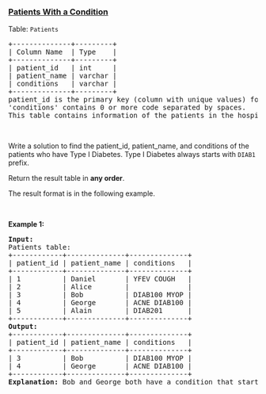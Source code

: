 ### [Patients With a Condition](https://leetcode.com/problems/patients-with-a-condition)

<p>Table: <code>Patients</code></p>

<pre>
+--------------+---------+
| Column Name  | Type    |
+--------------+---------+
| patient_id   | int     |
| patient_name | varchar |
| conditions   | varchar |
+--------------+---------+
patient_id is the primary key (column with unique values) for this table.
&#39;conditions&#39; contains 0 or more code separated by spaces. 
This table contains information of the patients in the hospital.
</pre>

<p>&nbsp;</p>

<p>Write a solution to find the patient_id, patient_name, and conditions of the patients who have Type I Diabetes. Type I Diabetes always starts with <code>DIAB1</code> prefix.</p>

<p>Return the result table in <strong>any order</strong>.</p>

<p>The&nbsp;result format is in the following example.</p>

<p>&nbsp;</p>
<p><strong class="example">Example 1:</strong></p>

<pre>
<strong>Input:</strong> 
Patients table:
+------------+--------------+--------------+
| patient_id | patient_name | conditions   |
+------------+--------------+--------------+
| 1          | Daniel       | YFEV COUGH   |
| 2          | Alice        |              |
| 3          | Bob          | DIAB100 MYOP |
| 4          | George       | ACNE DIAB100 |
| 5          | Alain        | DIAB201      |
+------------+--------------+--------------+
<strong>Output:</strong> 
+------------+--------------+--------------+
| patient_id | patient_name | conditions   |
+------------+--------------+--------------+
| 3          | Bob          | DIAB100 MYOP |
| 4          | George       | ACNE DIAB100 | 
+------------+--------------+--------------+
<strong>Explanation:</strong> Bob and George both have a condition that starts with DIAB1.
</pre>
